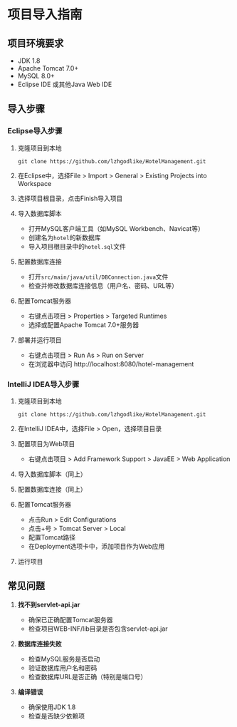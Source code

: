 # 项目导入指南

## 项目环境要求
- JDK 1.8
- Apache Tomcat 7.0+
- MySQL 8.0+
- Eclipse IDE 或其他Java Web IDE

## 导入步骤

### Eclipse导入步骤
1. 克隆项目到本地
   ```
   git clone https://github.com/lzhgodlike/HotelManagement.git
   ```

2. 在Eclipse中，选择File > Import > General > Existing Projects into Workspace

3. 选择项目根目录，点击Finish导入项目

4. 导入数据库脚本
   - 打开MySQL客户端工具（如MySQL Workbench、Navicat等）
   - 创建名为`hotel`的新数据库
   - 导入项目根目录中的`hotel.sql`文件

5. 配置数据库连接
   - 打开`src/main/java/util/DBConnection.java`文件
   - 检查并修改数据库连接信息（用户名、密码、URL等）

6. 配置Tomcat服务器
   - 右键点击项目 > Properties > Targeted Runtimes
   - 选择或配置Apache Tomcat 7.0+服务器

7. 部署并运行项目
   - 右键点击项目 > Run As > Run on Server
   - 在浏览器中访问 http://localhost:8080/hotel-management

### IntelliJ IDEA导入步骤
1. 克隆项目到本地
   ```
   git clone https://github.com/lzhgodlike/HotelManagement.git
   ```

2. 在IntelliJ IDEA中，选择File > Open，选择项目目录

3. 配置项目为Web项目
   - 右键点击项目 > Add Framework Support > JavaEE > Web Application

4. 导入数据库脚本（同上）

5. 配置数据库连接（同上）

6. 配置Tomcat服务器
   - 点击Run > Edit Configurations
   - 点击+号 > Tomcat Server > Local
   - 配置Tomcat路径
   - 在Deployment选项卡中，添加项目作为Web应用

7. 运行项目

## 常见问题

1. **找不到servlet-api.jar**
   - 确保已正确配置Tomcat服务器
   - 检查项目WEB-INF/lib目录是否包含servlet-api.jar

2. **数据库连接失败**
   - 检查MySQL服务是否启动
   - 验证数据库用户名和密码
   - 检查数据库URL是否正确（特别是端口号）

3. **编译错误**
   - 确保使用JDK 1.8
   - 检查是否缺少依赖项
